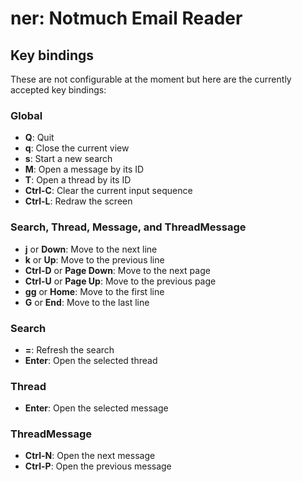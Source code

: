 ner: Notmuch Email Reader
=========================

Key bindings
------------
These are not configurable at the moment but here are the currently accepted
key bindings:

### Global
- **Q**:        Quit
- **q**:        Close the current view
- **s**:        Start a new search
- **M**:        Open a message by its ID
- **T**:        Open a thread by its ID
- **Ctrl-C**:   Clear the current input sequence
- **Ctrl-L**:   Redraw the screen

### Search, Thread, Message, and ThreadMessage
- **j** or **Down**:            Move to the next line
- **k** or **Up**:              Move to the previous line
- **Ctrl-D** or **Page Down**:  Move to the next page
- **Ctrl-U** or **Page Up**:    Move to the previous page
- **gg** or **Home**:           Move to the first line
- **G** or **End**:             Move to the last line

### Search
- **=**:                        Refresh the search
- **Enter**:                    Open the selected thread

### Thread
- **Enter**:    Open the selected message

### ThreadMessage
- **Ctrl-N**:   Open the next message
- **Ctrl-P**:   Open the previous message

